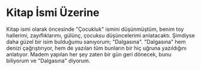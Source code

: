 # Kitap İsmi Üzerine

Kitap ismi olarak öncesinde "Çocukluk" ismini düşünmüştüm, benim toy hallerimi, zayıflıklarımı, gülünç, çocuksu düşüncelerimi anlatacaktı. Şimdiyse daha güzel bir isim bulduğumu sanıyorum; "Dalgasına". "Dalgasına" hem denizi çağrıştırıyor, hem de yazılan tüm bunların bir hiç uğruna yazıldığını anlatıyor. Madem yapılan her şey zaten bir gün geri dönecek, bunu biliyorum ve "Dalgasına" diyorum.
